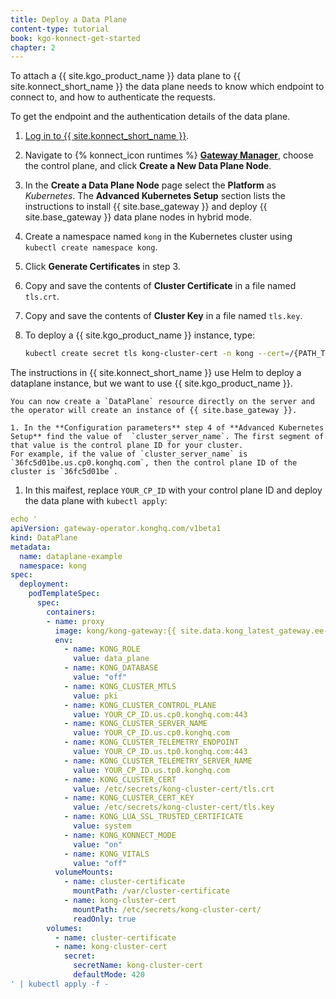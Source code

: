 ```yaml
---
title: Deploy a Data Plane
content-type: tutorial
book: kgo-konnect-get-started
chapter: 2
---
```


To attach a {{ site.kgo_product_name }} data plane to {{ site.konnect_short_name }} the data plane needs to know which endpoint to connect to, and how to authenticate the requests.

To get the endpoint and the authentication details of the data plane.
1.  [Log in to {{ site.konnect_short_name }}](https://cloud.konghq.com/login).
1.  Navigate to {% konnect_icon runtimes %} [**Gateway Manager**](https://cloud.konghq.com/us/gateway-manager), choose the control plane, and click **Create a New Data Plane Node**.
1.  In the **Create a Data Plane Node** page select the  **Platform** as *Kubernetes*.
     The **Advanced Kubernetes Setup** section lists the instructions to install {{ site.base_gateway }} and deploy {{ site.base_gateway }} data plane nodes in hybrid mode.
1.  Create a namespace named `kong` in the Kubernetes cluster using `kubectl create namespace kong`.   

1.  Click **Generate Certificates**  in step 3.
1.  Copy and save the contents of **Cluster Certificate** in a file named `tls.crt`.
1.  Copy and save the contents of **Cluster Key** in a file named `tls.key`.

1.  To deploy a {{ site.kgo_product_name }} instance, type:
    ```bash
    kubectl create secret tls kong-cluster-cert -n kong --cert=/{PATH_TO_FILE}/tls.crt --key=/{PATH_TO_FILE}/tls.key
    ```

The instructions in {{ site.konnect_short_name }} use Helm to deploy a dataplane instance, but we want to use {{ site.kgo_product_name }}.

    You can now create a `DataPlane` resource directly on the server and the operator will create an instance of {{ site.base_gateway }}.

    1. In the **Configuration parameters** step 4 of **Advanced Kubernetes Setup** find the value of  `cluster_server_name`. The first segment of that value is the control plane ID for your cluster.
    For example, if the value of `cluster_server_name` is `36fc5d01be.us.cp0.konghq.com`, then the control plane ID of the cluster is `36fc5d01be`.

1.  In this maifest, replace `YOUR_CP_ID` with your control plane ID and deploy the data plane with `kubectl apply`:

```yaml
echo '
apiVersion: gateway-operator.konghq.com/v1beta1
kind: DataPlane
metadata:
  name: dataplane-example
  namespace: kong
spec:
  deployment:
    podTemplateSpec:
      spec:
        containers:
        - name: proxy
          image: kong/kong-gateway:{{ site.data.kong_latest_gateway.ee-version }}
          env:
            - name: KONG_ROLE
              value: data_plane
            - name: KONG_DATABASE
              value: "off"
            - name: KONG_CLUSTER_MTLS
              value: pki
            - name: KONG_CLUSTER_CONTROL_PLANE
              value: YOUR_CP_ID.us.cp0.konghq.com:443
            - name: KONG_CLUSTER_SERVER_NAME
              value: YOUR_CP_ID.us.cp0.konghq.com
            - name: KONG_CLUSTER_TELEMETRY_ENDPOINT
              value: YOUR_CP_ID.us.tp0.konghq.com:443
            - name: KONG_CLUSTER_TELEMETRY_SERVER_NAME
              value: YOUR_CP_ID.us.tp0.konghq.com
            - name: KONG_CLUSTER_CERT
              value: /etc/secrets/kong-cluster-cert/tls.crt
            - name: KONG_CLUSTER_CERT_KEY
              value: /etc/secrets/kong-cluster-cert/tls.key
            - name: KONG_LUA_SSL_TRUSTED_CERTIFICATE
              value: system
            - name: KONG_KONNECT_MODE
              value: "on"
            - name: KONG_VITALS
              value: "off"
          volumeMounts:
            - name: cluster-certificate
              mountPath: /var/cluster-certificate
            - name: kong-cluster-cert
              mountPath: /etc/secrets/kong-cluster-cert/
              readOnly: true
        volumes:
          - name: cluster-certificate
          - name: kong-cluster-cert
            secret:
              secretName: kong-cluster-cert
              defaultMode: 420
' | kubectl apply -f -
```
